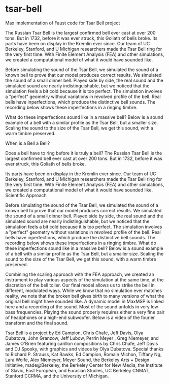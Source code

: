 # tsar-bell
Max implementation of Faust code for Tsar Bell project

The Russian Tsar Bell is the largest confirmed bell ever cast at over 200 tons. But in 1732, before it was ever struck, this Goliath of bells broke.  Its parts have been on display in the Kremlin ever since. Our team of UC Berkeley, Stanford, and U Michigan researchers made the Tsar Bell ring for the very first time. With Finite Element Analysis (FEA) and other simulations, we created a computational model of what it would have sounded like.

Before simulating the sound of the Tsar Bell, we simulated the sound of a known bell to prove that our model produces correct results. We simulated the sound of a small dinner bell. Played side by side, the real sound and the simulated sound are nearly indistinguishable, but we noticed that the simulation feels a bit cold because it is too perfect. The simulation involves a "perfect" geometry without variations in revolved profile of the bell. Real bells have inperfections, which produce the distinctive bell sounds. The recording below shows these imperfections in a ringing timbre. 

What do these imperfections sound like in a massive bell? Below is a sound example of a bell with a similar profile as the Tsar Bell, but a smaller size. Scaling the sound to the size of the Tsar Bell, we get this sound, with a warm timbre preserved. 


When is a Bell a Bell?

Does a bell have to ring before it is truly a bell? The Russian Tsar Bell is the largest confirmed bell ever cast at over 200 tons. But in 1732, before it was ever struck, this Goliath of bells broke.

Its parts have been on display in the Kremlin ever since. Our team of UC Berkeley, Stanford, and U Michigan researchers made the Tsar Bell ring for the very first time. With Finite Element Analysis (FEA) and other simulations, we created a computational model of what it would have sounded like.
Scientific Approach

Before simulating the sound of the Tsar Bell, we simulated the sound of a known bell to prove that our model produces correct results. We simulated the sound of a small dinner bell. Played side by side, the real sound and the simulated sound are nearly indistinguishable, but we noticed that the simulation feels a bit cold because it is too perfect. The simulation involves a "perfect" geometry without variations in revolved profile of the bell. Real bells have inperfections, which produce the distinctive bell sounds. The recording below shows these imperfections in a ringing timbre.
What do these imperfections sound like in a massive bell? Below is a sound example of a bell with a similar profile as the Tsar Bell, but a smaller size. Scaling the sound to the size of the Tsar Bell, we get this sound, with a warm timbre preserved.

Combining the scaling approach with the FEA approach, we created an instrument to play various aspects of the simulation at the same time, at the discretion of the bell toller. Our final model allows us to strike the bell in different, modulated ways. While we know that no simulation ever matches reality, we note that the broken bell gives birth to many versions of what the original bell might have sounded like. A dynamic model in MaxMSP is linked here and a recording of the sound. Most of the sound unfolds in very low bass frequencies. Playing the sound properly requires either a very fine pair of headphones or a high-end subwoofer. Below is a video of the fourier transform and the final sound. 

Tsar Bell is a project by Ed Campion, Chris Chafe, Jeff Davis, Olya Dubatova, John Granzow, Jeff Lubow, Perrin Meyer , Greg Niemeyer, and James O'Brien featuring carillon compositions by Chris Chafe, Jeff Davis and DJ Spooky, with graphics and videos by Olya Dubatova. Special thanks to Richard P. Strauss, Kat Rawks, Ed Campion, Romain Michon, Tiffany Ng, Lara Wolfe, Alex Niemeyer, Meyer Sound, the Berkeley Arts + Design Initiative, made@Berkeley, the Berkeley Center for New Media, the Institute of Slavic, East European, and Eurasian Studies, UC Berkeley CNMAT, Stanford CCRMA, and the University of Michigan. 
